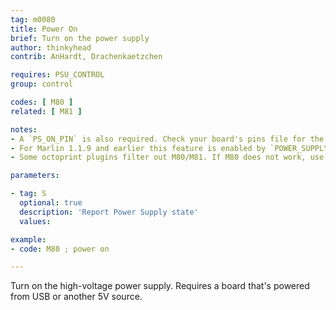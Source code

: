 ```yaml
---
tag: m0080
title: Power On
brief: Turn on the power supply
author: thinkyhead
contrib: AnHardt, Drachenkaetzchen

requires: PSU_CONTROL
group: control

codes: [ M80 ]
related: [ M81 ]

notes:
- A `PS_ON_PIN` is also required. Check your board's pins file for the default.
- For Marlin 1.1.9 and earlier this feature is enabled by `POWER_SUPPLY`.
- Some octoprint plugins filter out M80/M81. If M80 does not work, use a plain serial terminal first prior reporting a bug.

parameters:

- tag: S
  optional: true
  description: 'Report Power Supply state'
  values:

example:
- code: M80 ; power on

---
```


Turn on the high-voltage power supply. Requires a board that's powered from USB or another 5V source.
